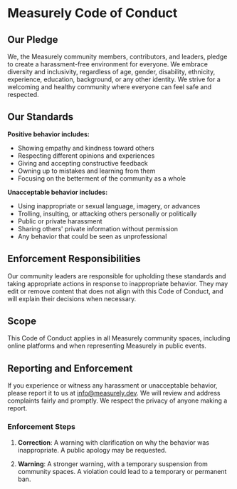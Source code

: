 # Measurely Code of Conduct

## Our Pledge

We, the Measurely community members, contributors, and leaders, pledge to create a harassment-free environment for everyone. We embrace diversity and inclusivity, regardless of age, gender, disability, ethnicity, experience, education, background, or any other identity. We strive for a welcoming and healthy community where everyone can feel safe and respected.

## Our Standards

**Positive behavior includes:**
- Showing empathy and kindness toward others
- Respecting different opinions and experiences
- Giving and accepting constructive feedback
- Owning up to mistakes and learning from them
- Focusing on the betterment of the community as a whole

**Unacceptable behavior includes:**
- Using inappropriate or sexual language, imagery, or advances
- Trolling, insulting, or attacking others personally or politically
- Public or private harassment
- Sharing others' private information without permission
- Any behavior that could be seen as unprofessional

## Enforcement Responsibilities

Our community leaders are responsible for upholding these standards and taking appropriate actions in response to inappropriate behavior. They may edit or remove content that does not align with this Code of Conduct, and will explain their decisions when necessary.

## Scope

This Code of Conduct applies in all Measurely community spaces, including online platforms and when representing Measurely in public events.

## Reporting and Enforcement

If you experience or witness any harassment or unacceptable behavior, please report it to us at [info@measurely.dev](mailto:info@measurely.dev). We will review and address complaints fairly and promptly. We respect the privacy of anyone making a report.

### Enforcement Steps

1. **Correction**: A warning with clarification on why the behavior was inappropriate. A public apology may be requested.
   
2. **Warning**: A stronger warning, with a temporary suspension from community spaces. A violation could lead to a temporary or permanent ban.
